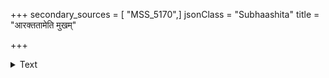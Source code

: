 +++
secondary_sources = [ "MSS_5170",]
jsonClass = "Subhaashita"
title = "आरक्ततामेति मुखम्"

+++

<details><summary>Text</summary>

आरक्ततामेति मुखं जिह्वा वा श्यामतां यदा।  
तदा प्राज्ञो विजानीयान् मृत्युमासन्नमात्मनः॥
</details>
